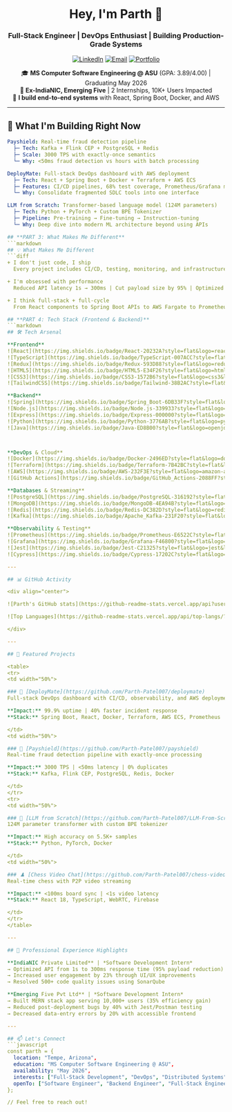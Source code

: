 <div align="center">

# Hey, I'm Parth 👋

### Full-Stack Engineer | DevOps Enthusiast | Building Production-Grade Systems

[![LinkedIn](https://img.shields.io/badge/LinkedIn-0077B5?style=for-the-badge&logo=linkedin&logoColor=white)](https://linkedin.com/in/Parth111)
[![Email](https://img.shields.io/badge/Email-D14836?style=for-the-badge&logo=gmail&logoColor=white)](mailto:parthpatel.cse@gmail.com)
[![Portfolio](https://img.shields.io/badge/Portfolio-000000?style=for-the-badge&logo=About.me&logoColor=white)](#)

🎓 **MS Computer Software Engineering @ ASU** (GPA: 3.89/4.00) | Graduating May 2026  
💼 **Ex-IndiaNIC, Emerging Five** | 2 Internships, 10K+ Users Impacted  
🚀 **I build end-to-end systems** with React, Spring Boot, Docker, and AWS

</div>

---

## 🔨 What I'm Building Right Now
```yaml
Payshield: Real-time fraud detection pipeline
  ├─ Tech: Kafka + Flink CEP + PostgreSQL + Redis
  ├─ Scale: 3000 TPS with exactly-once semantics
  └─ Why: <50ms fraud detection vs hours with batch processing

DeployMate: Full-stack DevOps dashboard with AWS deployment
  ├─ Tech: React + Spring Boot + Docker + Terraform + AWS ECS
  ├─ Features: CI/CD pipelines, 68% test coverage, Prometheus/Grafana monitoring
  └─ Why: Consolidate fragmented SDLC tools into one interface

LLM from Scratch: Transformer-based language model (124M parameters)
  ├─ Tech: Python + PyTorch + Custom BPE Tokenizer
  ├─ Pipeline: Pre-training → Fine-tuning → Instruction-tuning
  └─ Why: Deep dive into modern ML architecture beyond using APIs

## **PART 3: What Makes Me Different**
```markdown
## 💡 What Makes Me Different
```diff
+ I don't just code, I ship
  Every project includes CI/CD, testing, monitoring, and infrastructure-as-code

+ I'm obsessed with performance
  Reduced API latency 1s → 300ms | Cut payload size by 95% | Optimized for p95 < 500ms

+ I think full-stack + full-cycle
  From React components to Spring Boot APIs to AWS Fargate to Prometheus alerts

## **PART 4: Tech Stack (Frontend & Backend)**
```markdown
## 🛠️ Tech Arsenal

**Frontend**  
![React](https://img.shields.io/badge/React-20232A?style=flat&logo=react&logoColor=61DAFB)
![TypeScript](https://img.shields.io/badge/TypeScript-007ACC?style=flat&logo=typescript&logoColor=white)
![Redux](https://img.shields.io/badge/Redux-593D88?style=flat&logo=redux&logoColor=white)
![HTML5](https://img.shields.io/badge/HTML5-E34F26?style=flat&logo=html5&logoColor=white)
![CSS3](https://img.shields.io/badge/CSS3-1572B6?style=flat&logo=css3&logoColor=white)
![TailwindCSS](https://img.shields.io/badge/Tailwind-38B2AC?style=flat&logo=tailwind-css&logoColor=white)

**Backend**  
![Spring](https://img.shields.io/badge/Spring_Boot-6DB33F?style=flat&logo=spring&logoColor=white)
![Node.js](https://img.shields.io/badge/Node.js-339933?style=flat&logo=nodedotjs&logoColor=white)
![Express](https://img.shields.io/badge/Express-000000?style=flat&logo=express&logoColor=white)
![Python](https://img.shields.io/badge/Python-3776AB?style=flat&logo=python&logoColor=white)
![Java](https://img.shields.io/badge/Java-ED8B00?style=flat&logo=openjdk&logoColor=white)



**DevOps & Cloud**  
![Docker](https://img.shields.io/badge/Docker-2496ED?style=flat&logo=docker&logoColor=white)
![Terraform](https://img.shields.io/badge/Terraform-7B42BC?style=flat&logo=terraform&logoColor=white)
![AWS](https://img.shields.io/badge/AWS-232F3E?style=flat&logo=amazon-aws&logoColor=white)
![GitHub Actions](https://img.shields.io/badge/GitHub_Actions-2088FF?style=flat&logo=github-actions&logoColor=white)

**Databases & Streaming**  
![PostgreSQL](https://img.shields.io/badge/PostgreSQL-316192?style=flat&logo=postgresql&logoColor=white)
![MongoDB](https://img.shields.io/badge/MongoDB-4EA94B?style=flat&logo=mongodb&logoColor=white)
![Redis](https://img.shields.io/badge/Redis-DC382D?style=flat&logo=redis&logoColor=white)
![Kafka](https://img.shields.io/badge/Apache_Kafka-231F20?style=flat&logo=apache-kafka&logoColor=white)

**Observability & Testing**  
![Prometheus](https://img.shields.io/badge/Prometheus-E6522C?style=flat&logo=prometheus&logoColor=white)
![Grafana](https://img.shields.io/badge/Grafana-F46800?style=flat&logo=grafana&logoColor=white)
![Jest](https://img.shields.io/badge/Jest-C21325?style=flat&logo=jest&logoColor=white)
![Cypress](https://img.shields.io/badge/Cypress-17202C?style=flat&logo=cypress&logoColor=white)

---

## 📊 GitHub Activity

<div align="center">

![Parth's GitHub stats](https://github-readme-stats.vercel.app/api?username=Parth-Patel007&show_icons=true&theme=tokyonight&hide_border=true&count_private=true)

![Top Languages](https://github-readme-stats.vercel.app/api/top-langs/?username=Parth-Patel007&layout=compact&theme=tokyonight&hide_border=true&langs_count=8)

</div>

---

## 🎯 Featured Projects

<table>
<tr>
<td width="50%">

### 🚀 [DeployMate](https://github.com/Parth-Patel007/deploymate)
Full-stack DevOps dashboard with CI/CD, observability, and AWS deployment

**Impact:** 99.9% uptime | 40% faster incident response  
**Stack:** Spring Boot, React, Docker, Terraform, AWS ECS, Prometheus

</td>
<td width="50%">

### 🔐 [Payshield](https://github.com/Parth-Patel007/payshield)
Real-time fraud detection pipeline with exactly-once processing

**Impact:** 3000 TPS | <50ms latency | 0% duplicates  
**Stack:** Kafka, Flink CEP, PostgreSQL, Redis, Docker

</td>
</tr>
<tr>
<td width="50%">

### 🤖 [LLM from Scratch](https://github.com/Parth-Patel007/LLM-From-Scratch)
124M parameter transformer with custom BPE tokenizer

**Impact:** High accuracy on 5.5K+ samples  
**Stack:** Python, PyTorch, Docker

</td>
<td width="50%">

### ♟️ [Chess Video Chat](https://github.com/Parth-Patel007/chess-video-chat)
Real-time chess with P2P video streaming

**Impact:** <100ms board sync | <1s video latency  
**Stack:** React 18, TypeScript, WebRTC, Firebase

</td>
</tr>
</table>

---

## 💼 Professional Experience Highlights

**IndiaNIC Private Limited** | *Software Development Intern*  
→ Optimized API from 1s to 300ms response time (95% payload reduction)  
→ Increased user engagement by 23% through UI/UX improvements  
→ Resolved 500+ code quality issues using SonarQube

**Emerging Five Pvt Ltd** | *Software Development Intern*  
→ Built MERN stack app serving 10,000+ users (35% efficiency gain)  
→ Reduced post-deployment bugs by 40% with Jest/Postman testing  
→ Decreased data-entry errors by 20% with accessible frontend

---

## 📫 Let's Connect
```javascript
const parth = {
  location: "Tempe, Arizona",
  education: "MS Computer Software Engineering @ ASU",
  availability: "May 2026",
  interests: ["Full-Stack Development", "DevOps", "Distributed Systems", "Cloud Infrastructure"],
  openTo: ["Software Engineer", "Backend Engineer", "Full-Stack Engineer", "DevOps Engineer"]
};

// Feel free to reach out!
